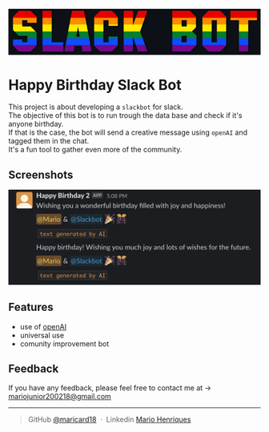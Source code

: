 
![Logo](https://github.com/maricard18/happy_birthday_bot/blob/main/extras/logo.png)


# Happy Birthday Slack Bot

This project is about developing a `slackbot` for slack. <br>
The objective of this bot is to run trough the data base and check if it's anyone birthday. <br>
If that is the case, the bot will send a creative message using `openAI` and tagged them in the chat. <br>
It's a fun tool to gather even more of the community.


## Screenshots

![App Screenshot](https://github.com/maricard18/happy_birthday_bot/blob/main/extras/photo.jpg)


## Features

- use of [openAI](https://openai.com)
- universal use
- comunity improvement bot


## Feedback

If you have any feedback, please feel free to contact me at -> mariojunior200218@gmail.com

---

> GitHub [@maricard18](https://github.com/maricard18) &nbsp;&middot;&nbsp;
> Linkedin [Mario Henriques](https://www.linkedin.com/in/mario18)
